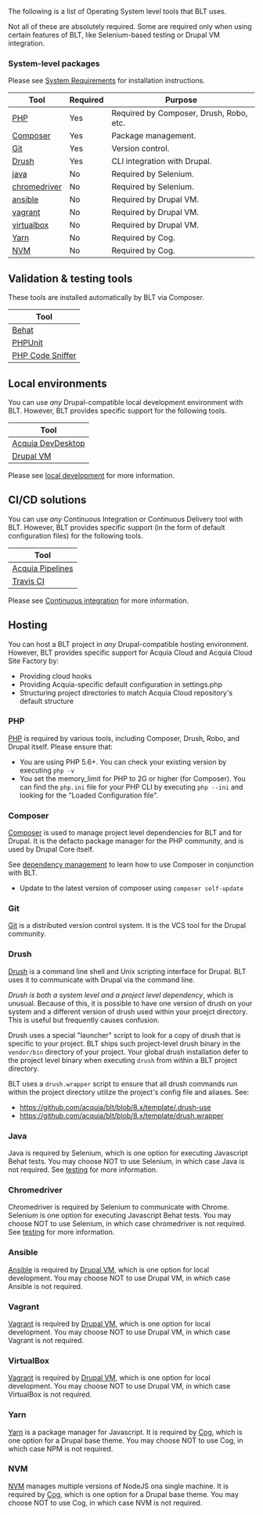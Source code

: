 The following is a list of Operating System level tools that BLT uses.

Not all of these are absolutely required. Some are required only when using certain features of BLT, like Selenium-based testing or Drupal VM integration. 

### System-level packages

Please see [System Requirements](../INSTALL.md/#system-requirements) for installation instructions. 

| Tool                          | Required | Purpose                                  |
|-------------------------------|----------|------------------------------------------|
| [PHP](#php)                   | Yes      | Required by Composer, Drush, Robo, etc. |
| [Composer](#composer)         | Yes      | Package management.                      |
| [Git](#git)                   | Yes      | Version control.                         |
| [Drush](#drush)               | Yes      | CLI integration with Drupal.             |
| [java](#java)                 | No       | Required by Selenium.                    |
| [chromedriver](#chromedriver) | No       | Required by Selenium.                    |
| [ansible](#ansible)           | No       | Required by Drupal VM.                   |
| [vagrant](#vagrant)           | No       | Required by Drupal VM.                   |
| [virtualbox](#virtualbox)     | No       | Required by Drupal VM.                   |
| [Yarn](#yarn)                 | No       | Required by Cog.                         |
| [NVM](#nvm)                   | No       | Required by Cog.                         |

## Validation & testing tools

These tools are installed automatically by BLT via Composer.

| Tool                       |
|----------------------------|
| [Behat](#behat)            |
| [PHPUnit](#phpunit)        |
| [PHP Code Sniffer](#phpcs) |



## Local environments

You can use _any_ Drupal-compatible local development environment with BLT. However, BLT provides specific support for the following tools. 

| Tool                              | 
|-----------------------------------|
| [Acquia DevDesktop](#dev-desktop) |
| [Drupal VM](#drupal-vm)           |

Please see [local development](local-development.md) for more information.

## CI/CD solutions

You can use _any_ Continuous Integration or Continuous Delivery tool with BLT. However, BLT provides specific support (in the form of default configuration files) for the following tools.

| Tool                                  |
|---------------------------------------|
| [Acquia Pipelines](#acquia-pipelines) |
| [Travis CI](#travis-ci)               |

Please see [Continuous integration](ci.md) for more information.

## Hosting

You can host a BLT project in _any_ Drupal-compatible hosting environment. However, BLT provides specific support for Acquia Cloud and Acquia Cloud Site Factory by:

* Providing cloud hooks
* Providing Acquia-specific default configuration in settings.php
* Structuring project directories to match Acquia Cloud repository's default structure

### <a name="php">PHP</a>

[PHP](http://php.net/manual/en/install.php) is required by various tools, including Composer, Drush, Robo, and Drupal itself. Please ensure that:

* You are using PHP 5.6+. You can check your existing version by executing `php -v`
* You set the memory_limit for PHP to 2G or higher (for Composer). You can find the `php.ini` file for your PHP CLI by executing `php --ini` and looking for the "Loaded Configuration file".

### <a name="composer">Composer</a>

[Composer](https://getcomposer.org/) is used to manage project level dependencies for BLT and for Drupal. It is the defacto package manager for the PHP community, and is used by Drupal Core itself.

See [dependency management](dependency-management.md) to learn how to use Composer in conjunction with BLT.

* Update to the latest version of composer using `composer self-update`

### <a name="git">Git</a>

[Git](https://git-scm.com/) is a distributed version control system. It is the VCS tool for the Drupal community. 

### <a name="drush">Drush</a>

[Drush](http://www.drush.org/en/master/) is a command line shell and Unix scripting interface for Drupal. BLT uses it to communicate with Drupal via the command line.

_Drush is both a system level and a project level dependency_, which is unusual. Because of this, it is possible to have one version of drush on your system and a different version of drush used within your proejct directory. This is useful but frequently causes confusion.
 
Drush uses a special "launcher" script to look for a copy of drush that is specific to your project. BLT ships such project-level drush binary in the `vendor/bin` directory of your project. Your global drush installation defer to the project level binary when executing `drush` from within a BLT project directory.  

BLT uses a `drush.wrapper` script to ensure that all drush commands run within the project directory utilize the project's config file and aliases. See:

* https://github.com/acquia/blt/blob/8.x/template/.drush-use
* https://github.com/acquia/blt/blob/8.x/template/drush.wrapper

### <a name="java">Java</a>

Java is required by Selenium, which is one option for executing Javascript Behat tests. You may choose NOT to use Selenium, in which case Java is not required. See [testing](testing.md) for more information.

### <a name="chromedriver">Chromedriver</a>

Chromedriver is required by Selenium to communicate with Chrome. Selenium is one option for executing Javascript Behat tests. You may choose NOT to use Selenium, in which case chromedriver is not required. See [testing](testing.md) for more information.

### <a name="ansible">Ansible</a>

[Ansible](https://www.ansible.com/) is required by [Drupal VM](https://www.drupalvm.com/), which is one option for local development. You may choose NOT to use Drupal VM, in which case Ansible is not required.

### <a name="vagrant">Vagrant</a>

[Vagrant](http://vagrantup.com/) is required by [Drupal VM](https://www.drupalvm.com/), which is one option for local development. You may choose NOT to use Drupal VM, in which case Vagrant is not required.

### <a name="virtualbox">VirtualBox</a>

[Vagrant](https://www.virtualbox.org/wiki/VirtualBox) is required by [Drupal VM](https://www.drupalvm.com/), which is one option for local development. You may choose NOT to use Drupal VM, in which case VirtualBox is not required.

### <a name="yarn">Yarn</a>

[Yarn](https://github.com/yarnpkg/yarn) is a package manager for Javascript. It is required by [Cog](https://github.com/acquia-pso/cog), which is one option for a Drupal base theme. You may choose NOT to use Cog, in which case NPM is not required.

### <a name="nvm">NVM</a>

[NVM](README.markdown) manages multiple versions of NodeJS ona single machine. It is required by [Cog](https://github.com/acquia-pso/cog), which is one option for a Drupal base theme. You may choose NOT to use Cog, in which case NVM is not required.
